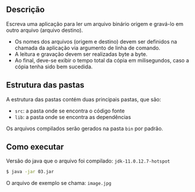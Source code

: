 ## Descrição

Escreva uma aplicação para ler um arquivo binário origem e gravá-lo em outro arquivo (arquivo destino).

- Os nomes dos arquivos (origem e destino) devem ser definidos na chamada da aplicação via argumento de linha de comando.
- A leitura e gravação devem ser realizadas byte a byte.
- Ao final, deve-se exibir o tempo total da cópia em milisegundos, caso a cópia tenha sido bem sucedida.

## Estrutura das pastas

A estrutura das pastas contém duas principais pastas, que são:

- `src`: a pasta onde se encontra o código fonte
- `lib`: a pasta onde se encontra as dependências

Os arquivos compilados serão gerados na pasta `bin` por padrão.

## Como executar

Versão do java que o arquivo foi compilado: `jdk-11.0.12.7-hotspot`

```bash
$ java -jar 03.jar
```

O arquivo de exemplo se chama: `image.jpg`
